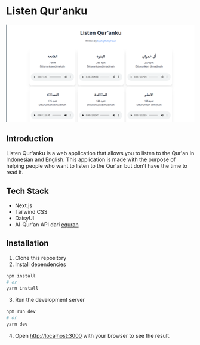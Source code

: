 # Listen Qur'anku
![Listen Qur'anku](./public/intro.png)

## Introduction
Listen Qur'anku is a web application that allows you to listen to the Qur'an in Indonesian and English. This application is made with the purpose of helping people who want to listen to the Qur'an but don't have the time to read it.

## Tech Stack
- Next.js
- Tailwind CSS
- DaisyUI
- Al-Qur'an API dari [equran](https://equran.id/)

## Installation
1. Clone this repository
2. Install dependencies
```bash
npm install
# or
yarn install
```
3. Run the development server
```bash
npm run dev
# or
yarn dev
```
4. Open [http://localhost:3000](http://localhost:3000) with your browser to see the result.



